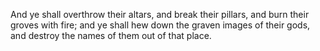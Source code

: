 And ye shall overthrow their altars, and break their pillars, and burn their groves with fire; and ye shall hew down the graven images of their gods, and destroy the names of them out of that place.
